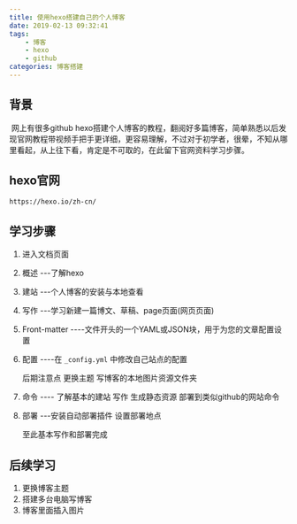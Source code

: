 ```yaml
---
title: 使用hexo搭建自己的个人博客
date: 2019-02-13 09:32:41
tags:
    - 博客
    - hexo
    - github
categories: 博客搭建
---
```


## 背景

​	网上有很多github hexo搭建个人博客的教程，翻阅好多篇博客，简单熟悉以后发现官网教程带视频手把手更详细，更容易理解，不过对于初学者，很晕，不知从哪里看起，从上往下看，肯定是不可取的，在此留下官网资料学习步骤。

## hexo官网

```bash
https://hexo.io/zh-cn/
```

## 学习步骤

1. 进入文档页面

2. 概述    ---了解hexo

3. 建站    ---个人博客的安装与本地查看

4. 写作    ---学习新建一篇博文、草稿、page页面(网页页面)

5. Front-matter   ----文件开头的一个YAML或JSON块，用于为您的文章配置设置

6. 配置   ----在 `_config.yml` 中修改自己站点的配置

   后期注意点  更换主题  写博客的本地图片资源文件夹

7. 命令   ---- 了解基本的建站  写作  生成静态资源  部署到类似github的网站命令

8. 部署   ---安装自动部署插件  设置部署地点

   至此基本写作和部署完成

## 后续学习

1. 更换博客主题
2. 搭建多台电脑写博客
3. 博客里面插入图片
